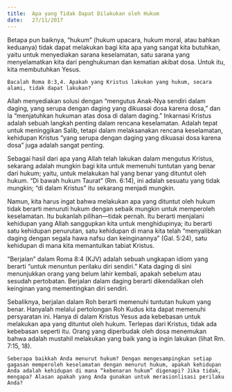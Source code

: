 ```yaml
---
title:  Apa yang Tidak Dapat Dilakukan oleh Hukum
date:   27/11/2017
---
```


Betapa pun baiknya, “hukum” (hukum upacara, hukum moral, atau bahkan keduanya) tidak dapat melakukan bagi kita apa yang sangat kita butuhkan, yaitu untuk menyediakan sarana keselamatan, satu sarana yang menyelamatkan kita dari penghukuman dan kematian akibat dosa. Untuk itu, kita membutuhkan Yesus.

`Bacalah Roma 8:3,4. Apakah yang Kristus lakukan yang hukum, secara alami, tidak dapat lakukan?`

Allah menyediakan solusi dengan “mengutus Anak-Nya sendiri dalam daging, yang serupa dengan daging yang dikuasai dosa karena dosa,” dan Ia “menjatuhkan hukuman atas dosa di dalam daging.” Inkarnasi Kristus adalah sebuah langkah penting dalam rencana keselamatan. Adalah tepat untuk meninggikan Salib, tetapi dalam melaksanakan rencana keselamatan, kehidupan Kristus “yang serupa dengan daging yang dikuasai dosa karena dosa” juga adalah sangat penting.

Sebagai hasil dari apa yang Allah telah lakukan dalam mengutus Kristus, sekarang adalah mungkin bagi kita untuk memenuhi tuntutan yang benar dari hukum; yaitu, untuk melakukan hal yang benar yang dituntut oleh hukum. “Di bawah hukum Taurat” (Rm. 6:14), ini adalah sesuatu yang tidak mungkin; “di dalam Kristus” itu sekarang menjadi mungkin.

Namun, kita harus ingat bahwa melakukan apa yang dituntut oleh hukum tidak berarti menuruti hukum dengan sebaik mungkin untuk memperoleh keselamatan. Itu bukanlah pilihan—tidak pernah. Itu berarti menjalani kehidupan yang Allah sanggupkan kita untuk menghidupinya; itu berarti satu kehidupan penurutan, satu kehidupan di mana kita telah “menyalibkan daging dengan segala hawa nafsu dan keinginannya” (Gal. 5:24), satu kehidupan di mana kita memantulkan tabiat Kristus.

“Berjalan” dalam Roma 8:4 (KJV) adalah sebuah ungkapan idiom yang berarti “untuk menuntun perilaku diri sendiri.” Kata daging di sini menunjukkan orang yang belum lahir kembali, apakah sebelum atau sesudah pertobatan. Berjalan dalam daging berarti dikendalikan oleh keinginan yang mementingkan diri sendiri.

Sebaliknya, berjalan dalam Roh berarti memenuhi tuntutan hukum yang benar. Hanyalah melalui pertolongan Roh Kudus kita dapat memenuhi persyaratan ini. Hanya di dalam Kristus Yesus ada kebebasan untuk melakukan apa yang dituntut oleh hukum. Terlepas dari Kristus, tidak ada kebebasan seperti itu. Orang yang diperbudak oleh dosa menemukan bahwa adalah mustahil melakukan yang baik yang ia ingin lakukan (lihat Rm. 7:15, 18).

`Seberapa baikkah Anda menurut hukum? Dengan mengesampingkan setiap gagasan memperoleh keselamatan dengan menurut hukum, apakah kehidupan Anda adalah kehidupan di mana “kebenaran hukum” digenapi? Jika tidak, mengapa? Alasan apakah yang Anda gunakan untuk merasionlisasi perilaku Anda?`